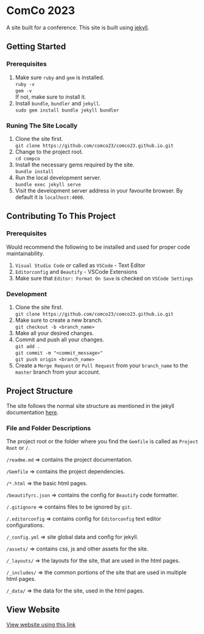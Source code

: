 # ComCo 2023

A site built for a conference. This site is built using [jekyll](https://jekyllrb.com).

## Getting Started

### Prerequisites

1. Make sure `ruby` and `gem` is installed. \
   `ruby -v` \
   `gem -v` \
   If not, make sure to install it.
2. Install `bundle`, `bundler` and `jekyll`. \
   `sudo gem install bundle jekyll bundler`

### Runing The Site Locally

1. Clone the site first. \
   `git clone https://github.com/comco23/comco23.github.io.git`
2. Change to the project root. \
   `cd compco`
3. Install the necessary gems required by the site. \
   `bundle install`
4. Run the local development server. \
   `bundle exec jekyll serve`
5. Visit the development server address in your favourite browser. By default it is `localhost:4000`.

## Contributing To This Project

### Prerequisites

Would recommend the following to be installed and used for proper code maintainability.

1. `Visual Studio Code` or called as `VSCode` - Text Editor
2. `Editorconfig` and `Beautify` - VSCode Extensions
3. Make sure that `Editor: Format On Save` is checked on `VSCode Settings`

### Development

1. Clone the site first. \
   `git clone https://github.com/comco23/comco23.github.io.git`
2. Make sure to create a new branch. \
   `git checkout -b <branch_name>`
3. Make all your desired changes.
4. Commit and push all your changes. \
   `git add .` \
   `git commit -m "<commit_message>"` \
   `git push origin <branch_name>`
5. Create a `Merge Request` or `Pull Request` from your `branch_name` to the `master` branch from your account.

## Project Structure

The site follows the normal site structure as mentioned in the jekyll documentation [here](https://jekyllrb.com/docs/structure/).

### File and Folder Descriptions

The project root or the folder where you find the `Gemfile` is called as `Project Root` or `/`.

`/readme.md` => contains the project documentation.

`/Gemfile` => contains the project dependencies.

`/*.html` => the basic html pages.

`/beautifyrc.json` => contains the config for `Beautify` code formatter.

`/.gitignore` => contains files to be ignored by `git`.

`/.editorconfig` => contains config for `Editorconfig` text editor configurations.

`/_config.yml` => site global data and config for jekyll.

`/assets/` => contains css, js and other assets for the site.

`/_layouts/` => the layouts for the site, that are used in the html pages.

`/_includes/` => the common portions of the site that are used in multiple html pages.

`/_data/` => the data for the site, used in the html pages.

## View Website

<a href = "https://comco23.github.io" > View website using this link </a>